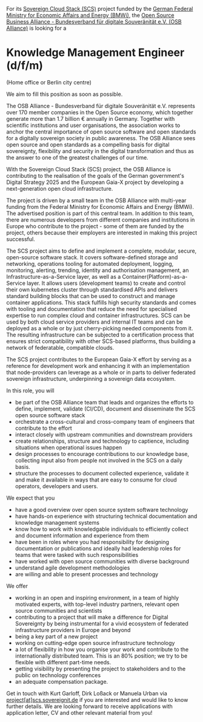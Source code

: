 For its [Sovereign Cloud Stack (SCS)](https://scs.community/)
project funded by the [German Federal Ministry for Economic Affairs 
and Energy (BMWi)](https://bmwi.de/), the
[Open Source Business Alliance -
Bundesverband für digitale Souveränität
e.V. (OSB Alliance)](https://osb-alliance.de/) is looking for a
# Knowledge Management Engineer (d/f/m)
(Home office or Berlin city centre)

We aim to fill this position as soon as possible.

The OSB Alliance - Bundesverband für digitale
Souveränität e.V. represents over 170 member companies in the
Open Source economy, which together generate more than 1.7 billion &euro;
annually in Germany. Together with scientific institutions and user
organisations, the association works to anchor the central importance
of open source software and open standards for a digitally sovereign
society in public awareness. The OSB Alliance sees open source and open
standards as a compelling basis for digital sovereignty, flexibility
and security in the digital transformation and thus as the answer to
one of the greatest challenges of our time.

With the Sovereign Cloud Stack (SCS) project, the OSB Alliance is contributing
to the realisation of the goals of the German government's Digital Strategy
2025 and the European Gaia-X project by developing a next-generation open cloud
infrastructure.

The project is driven by a small team in the OSB Alliance with multi-year
funding from the Federal Ministry for Economic Affairs and Energy (BMWi). The
advertised position is part of this central team. In addition to this team,
there are numerous developers from different companies and institutions in
Europe who contribute to the project - some of them are funded by the project,
others because their employers are interested in making this project
successful.

The SCS project aims to define and implement a complete, modular, secure,
open-source software stack. It covers software-defined storage and networking,
operations tooling for automated deployment, logging, monitoring, alerting,
trending, identity and authorisation management, an Infrastructure-as-a-Service
layer, as well as a Container(Platform)-as-a-Service layer. It allows users
(development teams) to create and control their own kubernetes cluster through
standardised APIs and delivers standard building blocks that can be used to
construct and manage container applications. This stack fulfills high security
standards and comes with tooling and documentation that reduce the need for
specialised expertise to run complex cloud and container infrastructures. SCS
can be used by both cloud service providers and internal IT teams and can be
deployed as a whole or by just cherry-picking needed components from it. The
resulting infrastructure can be subjected to a certification process that
ensures strict compatibility with other SCS-based platforms, thus building a
network of federatable, compatible clouds.

The SCS project contributes to the European Gaia-X effort by serving as a
reference for development work and enhancing it with an implementation that
node-providers can leverage as a whole or in parts to deliver federated
sovereign infrastructure, underpinning a sovereign data ecosystem.

In this role, you will

* be part of the OSB Alliance team that leads and organizes the
  efforts to define, implement, validate (CI/CD), document and
  disseminate the SCS open source software stack
* orchestrate a cross-cultural and cross-company team of engineers that
  contribute to the effort
* interact closely with upstream communities and downstream providers
* create relationships, structure and technology to captience, including
  situations when operational issues happen
* design processes to encourage contributions to our knowledge base,
  collecting input also from people not involved in the SCS on a daily
  basis.
* structure the processes to document collected experience, validate it
  and make it available in ways that are easy to consume for cloud
  operators, developers and users.

We expect that you

* have a good overview over open source system software technology
* have hands-on experience with structuring technical documentation and
  knowledge management systems
* know how to work with knowledgable individuals to efficiently collect
  and document information and experience from them
* have been in roles where you had responsibility for designing
  documentation or publications and ideally had leadership roles
  for teams that were tasked with such responsibilities
* have worked with open source communities with diverse background
* understand agile development methodologies
* are willing and able to present processes and technology

We offer

* working in an open and inspiring environment, in a team of highly
  motivated experts, with top-level industry partners, relevant open
  source communities and scientists
* contributing to a project that will make a difference for Digital
  Sovereignty by being instrumental for a vivid ecosystem of federated
  infrastructure providers in Europe and beyond
* being a key part of a new project
* working on cutting-edge open source infrastructure technology
* a lot of flexibility in how you organise your work and contribute to
  the internationally distributed team. This is an 80% position;
  we try to be flexible with different part-time needs.
* getting visibility by presenting the project to stakeholders and to the
  public on technology conferences
* an adequate compensation package.

Get in touch with Kurt Garloff, Dirk Loßack or Manuela Urban via
[project[at]scs.sovereignit.de](mailto:project@scs.sovereignit.de)
if you are interested and would like to know further details. We are
looking forward to receive applications with application letter, CV and
other relevant material from you!


